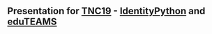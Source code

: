 ## Presentation for [TNC19] - [IdentityPython] and [eduTEAMS]

  [IdentityPython]: https://idpy.org
  [SATOSA]: https://github.com/IdentityPython/SATOSA/
  [eduTEAMS]: https://eduteams.org
  [TNC19]: https://tnc19.geant.org
